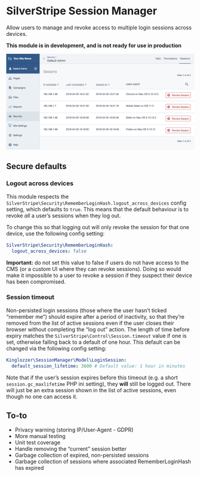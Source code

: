 # SilverStripe Session Manager

Allow users to manage and revoke access to multiple login sessions across devices.

**This module is in development, and is not ready for use in production**

![CMS view](images/cms.png)

## Secure defaults

### Logout across devices

This module respects the `SilverStripe\Security\RememberLoginHash.logout_across_devices` config setting, which defaults to `true`. This means that the default behaviour is to revoke _all_ a user’s sessions when they log out.

To change this so that logging out will only revoke the session for that one device, use the following config setting:

```yml
SilverStripe\Security\RememberLoginHash:
  logout_across_devices: false
```

**Important:** do not set this value to false if users do not have access to the CMS (or a custom UI where they can revoke sessions). Doing so would make it impossible to a user to revoke a session if they suspect their device has been compromised.

### Session timeout

Non-persisted login sessions (those where the user hasn’t ticked “remember me”) should expire after a period of inactivity, so that they’re removed from the list of active sessions even if the user closes their browser without completing the “log out” action. The length of time before expiry matches the `SilverStripe\Control\Session.timeout` value if one is set, otherwise falling back to a default of one hour. This default can be changed via the following config setting:

```yml
Kinglozzer\SessionManager\Model\LoginSession:
  default_session_lifetime: 3600 # Default value: 1 hour in minutes
```

Note that if the user’s session expires before this timeout (e.g. a short `session.gc_maxlifetime` PHP ini setting), they **will** still be logged out. There will just be an extra session shown in the list of active sessions, even though no one can access it.

## To-to

- Privacy warning (storing IP/User-Agent - GDPR)
- More manual testing
- Unit test coverage
- Handle removing the “current” session better
- Garbage collection of expired, non-persisted sessions
- Garbage collection of sessions where associated RememberLoginHash has expired
